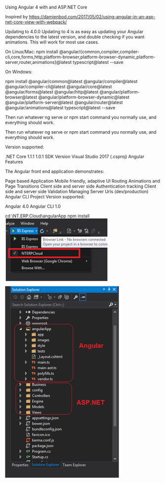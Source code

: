 Using Angular 4 with and ASP.NET Core 


Inspired by 
https://damienbod.com/2017/05/02/using-angular-in-an-asp-net-core-view-with-webpack/


Updating to 4.0.0
Updating to 4 is as easy as updating your Angular dependencies to the latest version, and double checking if you want animations. This will work for most use cases.

On Linux/Mac: 
npm install @angular/{common,compiler,compiler-cli,core,forms,http,platform-browser,platform-browser-dynamic,platform-server,router,animations}@latest typescript@latest --save 

On Windows:

npm install @angular/common@latest @angular/compiler@latest @angular/compiler-cli@latest @angular/core@latest @angular/forms@latest @angular/http@latest @angular/platform-browser@latest @angular/platform-browser-dynamic@latest @angular/platform-server@latest @angular/router@latest @angular/animations@latest typescript@latest --save

Then run whatever ng serve or npm start command you normally use, and everything should work.

Then run whatever ng serve or npm start command you normally use, and everything should work.

Version supported:

.NET Core 1.1.1 1.0.1 SDK Version Visual Studio 2017 (.csproj) Angular Features

The Angular front end application demonstrates:

Page based Application Mobile friendly, adaptive UI Routing Animations and Page Transitions Client side and server side Authentication tracking Client side and server side Validation Managing Server Urls (dev/production) Angular CLI Project Version supported:

Angular 4.0 Angular CLI 1.0

cd \NT.ERP.Cloud\angularApp npm install
<img src="https://raw.githubusercontent.com/hamdyghanem/AngularASPCore/master/IIS%20Express.png" />

<img src="https://raw.githubusercontent.com/hamdyghanem/AngularASPCore/master/solution%20explorer.png" />

